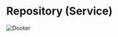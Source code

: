 # Repository (Service)
![Docker](https://github.com/MarkusRodler/dark-repository-service/workflows/Docker/badge.svg)
